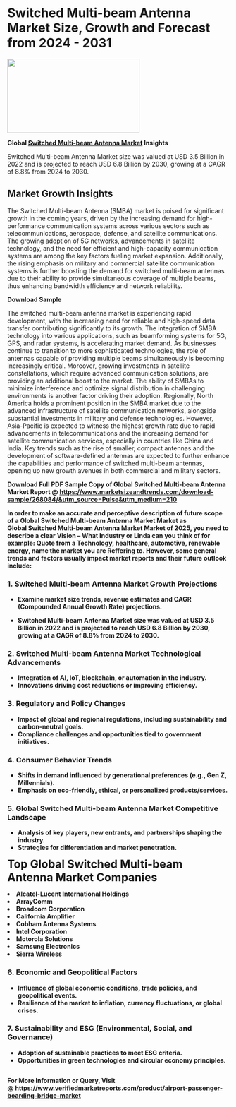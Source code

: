 <H1>Switched Multi-beam Antenna Market Size, Growth and Forecast from 2024 - 2031</H1><img class="aligncenter size-medium wp-image-584254" src="https://thirdeyenews.in/wp-content/uploads/2024/09/Global-Market-Research-300x168.jpeg" alt="" width="300" height="168" /><p><strong>Global&nbsp;<a href="https://www.marketsizeandtrends.com/download-sample/268084/&amp;utm_source=Pulse&amp;utm_medium=210">Switched Multi-beam Antenna Market</a> Insights</strong></p><p>Switched Multi-beam Antenna Market size was valued at USD 3.5 Billion in 2022 and is projected to reach USD 6.8 Billion by 2030, growing at a CAGR of 8.8% from 2024 to 2030.</p><p><h2>Market Growth Insights</h2> <p>The Switched Multi-beam Antenna (SMBA) market is poised for significant growth in the coming years, driven by the increasing demand for high-performance communication systems across various sectors such as telecommunications, aerospace, defense, and satellite communications. The growing adoption of 5G networks, advancements in satellite technology, and the need for efficient and high-capacity communication systems are among the key factors fueling market expansion. Additionally, the rising emphasis on military and commercial satellite communication systems is further boosting the demand for switched multi-beam antennas due to their ability to provide simultaneous coverage of multiple beams, thus enhancing bandwidth efficiency and network reliability.</p> <p><strong>Download Sample</strong></p> <p>The switched multi-beam antenna market is experiencing rapid development, with the increasing need for reliable and high-speed data transfer contributing significantly to its growth. The integration of SMBA technology into various applications, such as beamforming systems for 5G, GPS, and radar systems, is accelerating market demand. As businesses continue to transition to more sophisticated technologies, the role of antennas capable of providing multiple beams simultaneously is becoming increasingly critical. Moreover, growing investments in satellite constellations, which require advanced communication solutions, are providing an additional boost to the market. The ability of SMBAs to minimize interference and optimize signal distribution in challenging environments is another factor driving their adoption. Regionally, North America holds a prominent position in the SMBA market due to the advanced infrastructure of satellite communication networks, alongside substantial investments in military and defense technologies. However, Asia-Pacific is expected to witness the highest growth rate due to rapid advancements in telecommunications and the increasing demand for satellite communication services, especially in countries like China and India. Key trends such as the rise of smaller, compact antennas and the development of software-defined antennas are expected to further enhance the capabilities and performance of switched multi-beam antennas, opening up new growth avenues in both commercial and military sectors. <p><strong></p><p><span class=""><strong>Download Full PDF Sample Copy of Global Switched Multi-beam Antenna Market Report</strong> @ <a href="https://www.marketsizeandtrends.com/download-sample/268084/&amp;utm_source=Pulse&amp;utm_medium=210" target="_blank">https://www.marketsizeandtrends.com/download-sample/268084/&amp;utm_source=Pulse&amp;utm_medium=210</a></span></p><p>In order to make an accurate and perceptive description of future scope of a Global&nbsp;Switched Multi-beam Antenna Market Market as Global&nbsp;Switched Multi-beam Antenna Market Market of 2025, you need to describe a clear Vision &ndash; What Industry or Linda can you think of for example: Quote from a Technology, healthcare, automotive, renewable energy, name the market you are Reffering to. However, some general trends and factors usually impact market reports and their future outlook include:</p><h3>1.&nbsp;<strong>Switched Multi-beam Antenna Market Growth Projections</strong></h3><ul><li>Examine market size trends, revenue estimates and CAGR (Compounded Annual Growth Rate) projections.</li><li><p>Switched Multi-beam Antenna Market size was valued at USD 3.5 Billion in 2022 and is projected to reach USD 6.8 Billion by 2030, growing at a CAGR of 8.8% from 2024 to 2030.</p></li></ul><h3>2.&nbsp;<strong>Switched Multi-beam Antenna Market Technological Advancements</strong></h3><ul><li>Integration of AI, IoT, blockchain, or automation in the industry.</li><li>Innovations driving cost reductions or improving efficiency.</li></ul><h3>3.&nbsp;<strong>Regulatory and Policy Changes</strong></h3><ul><li>Impact of global and regional regulations, including sustainability and carbon-neutral goals.</li><li>Compliance challenges and opportunities tied to government initiatives.</li></ul><h3>4.&nbsp;<strong>Consumer Behavior Trends</strong></h3><ul><li>Shifts in demand influenced by generational preferences (e.g., Gen Z, Millennials).</li><li>Emphasis on eco-friendly, ethical, or personalized products/services.</li></ul><h3>5.&nbsp;<strong>Global Switched Multi-beam Antenna Market Competitive Landscape</strong></h3><ul><li>Analysis of key players, new entrants, and partnerships shaping the industry.</li><li>Strategies for differentiation and market penetration.</li></ul><p data-pm-slice="1 1 []"><span style="color: inherit; font-family: inherit; font-size: 25px;">Top Global Switched Multi-beam Antenna Market Companies</span></p><div class="" data-test-id=""><p><li>Alcatel-Lucent International Holdings</li><li> ArrayComm</li><li> Broadcom Corporation</li><li> California Amplifier</li><li> Cobham Antenna Systems</li><li> Intel Corporation</li><li> Motorola Solutions</li><li> Samsung Electronics</li><li> Sierra Wireless</li></p></div><h3>6.&nbsp;<strong>Economic and Geopolitical Factors</strong></h3><ul><li>Influence of global economic conditions, trade policies, and geopolitical events.</li><li>Resilience of the market to inflation, currency fluctuations, or global crises.</li></ul><h3>7.&nbsp;<strong>Sustainability and ESG (Environmental, Social, and Governance)</strong></h3><ul><li>Adoption of sustainable practices to meet ESG criteria.</li><li>Opportunities in green technologies and circular economy principles.</li></ul><h2><strong style="font-size: 14px;">For More Information or Query, Visit @&nbsp;</strong><a style="background-color: #ffffff; font-size: 14px;" href="https://www.marketsizeandtrends.com/report/switched-multi-beam-antenna-market/" target="_blank">https://www.verifiedmarketreports.com/product/airport-passenger-boarding-bridge-market</a></h2>
